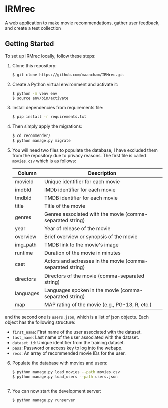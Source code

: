 # IRMrec
A web application to make movie recommendations, gather user feedback, and create a test collection


## Getting Started
To set up IRMrec locally, follow these steps:

1. Clone this repository:
   ```bash
   $ git clone https://github.com/maancham/IRMrec.git

2. Create a Python virtual environment and activate it:
   ```bash
   $ python -m venv env
   $ source env/bin/activate

3. Install dependencies from requirements file:
   ```bash
   $ pip install -r requirements.txt
   
4. Then simply apply the migrations:
   ```bash
   $ cd recommender/ 
   $ python manage.py migrate

5. You will need two files to populate the database, I have excluded them from the repository due to privacy reasons. The first file is called `movies.csv` which is as follows:

    | Column     | Description                                                            |
    |------------|------------------------------------------------------------------------|
    | movieId    | Unique identifier for each movie                                        |
    | imdbId     | IMDb identifier for each movie                                          |
    | tmdbId     | TMDB identifier for each movie                                          |
    | title      | Title of the movie                                                      |
    | genres     | Genres associated with the movie (comma-separated string)               |
    | year       | Year of release of the movie                                            |
    | overview   | Brief overview or synopsis of the movie                                 |
    | img_path   | TMDB link to the movie's image                                          |
    | runtime    | Duration of the movie in minutes                                        |
    | cast       | Actors and actresses in the movie (comma-separated string)              |
    | directors  | Directors of the movie (comma-separated string)                         |
    | languages  | Languages spoken in the movie (comma-separated string)                  |
    | map        | MAP rating of the movie (e.g., PG-13, R, etc.)                          |
 
  and the second one is `users.json`, which is a list of json objects. Each object has the following structure:

  - `first_name`: First name of the user associated with the dataset.
  - `last_name`: Last name of the user associated with the dataset.
  - `dataset_id`: Unique identifier from the training dataset.
  - `pass`: Password or access key to log into the webapp.
  - `recs`: An array of recommended movie IDs for the user.

6. Populate the database with movies and users:
   ```bash
   $ python manage.py load_movies --path movies.csv
   $ python manage.py load_users --path users.json
 
7. You can now start the development server:
   ```bash
   $ python manage.py runserver
